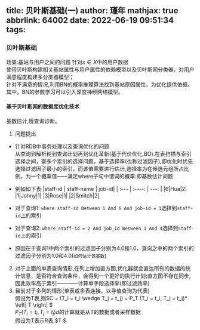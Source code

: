 title: 贝叶斯基础(一)
author: 瑾年
mathjax: true
abbrlink: 64002
date: 2022-06-19 09:51:34
tags:
---
### 贝叶斯基础
场景:基站与用户之间的问题
针对$x \in X$中的用户数据  
使用贝叶斯构建相关基站属性与用户属性的依赖模型以及贝叶斯网分类器，对用户满意程度构建多分类器模型；  
针对不满意的情况,利用BN的概率推理算法找到基站原因属性，为优化提供依据。  
其中，BN的参数学习可以引入深度神经网络模型。  
#### 基于贝叶斯网的数据库优化技术
基数估计,慢查询诊断。
1. 问题提出
  * 针对RDB中事务处理以及查询优化的问题  
    从查询到解析树到查询计划再到优化革新(基于代价优化,BO).在表扫描与索引选择之间，查多个索引的选择问题，基于选择率(也称过滤因子),即优化时优先选择过滤因子最小的索引，而该值需要进行估计,选择率为在候选元组所占比例，为一个概率值——满足where子句中谓词的概率:即基数估计问题
   * 例如如下表
      |staff-id | staff-name | job-id|
      | :---        |    :----:   |          ---: | 
      |6|Hua|2|
      |1|Johny|1|
      |3|Rose|1|
      |2|Smitch|2|  
      
  * 对于查询1: `where staff-id Between 1 And 6 And job-id = 1`选择到`staff-id`上的索引  
  * 对于查询2: `where staff-id = 2 And job_id Between 1 And 4`选择到`staff-id`上的索引  
  * 原因在于查询1中两个索引的过滤因子分别为4.0和1.0，查询之中的两个索引的过滤因子分别为1.0和4.0(`如何估计该基数`)
2. 对于上面的单表查询情形,在列上增加直方图,优化器就会直达所有的数据的统计信息，是否符合查询条件，会得到一个更好的执行计划;直方图不存在同步,因此效率高于索引————计算单字段选择率(即过滤效率)
3. 目前对于多列的情形(单表或多表连接，以寻值查询为代表)    
   假设为T表,则$C =  (T_i = t_i \wedge T_j = t_j) = P_T (T_i = t_i, T_j = t_j)* \left| T \right| $  
   $P_T(T_i = t_i, T_j = t_j)d$的计算就是从T的数据或者采样数据  
   假设为T表示R表,$T $